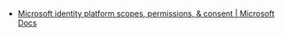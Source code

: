 - [Microsoft identity platform scopes, permissions, & consent | Microsoft Docs](https://docs.microsoft.com/en-us/azure/active-directory/develop/v2-permissions-and-consent)

